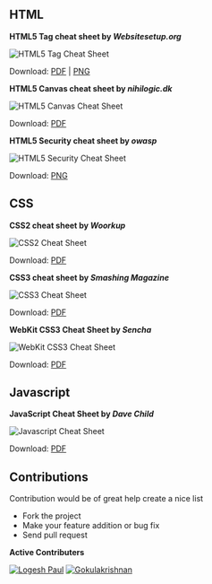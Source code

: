 HTML
----

**HTML5 Tag cheat sheet by _Websitesetup.org_**

![HTML5 Tag Cheat Sheet](https://raw.githubusercontent.com/logeshpaul/Frontend-Cheat-Sheets/master/images/html5-cheatsheet-preview.png "HTML5 Tag Cheat Sheet")

Download: [PDF](https://raw.githubusercontent.com/logeshpaul/Frontend-Cheat-Sheets/master/download/HTML5-cheat-sheet.pdf) | [PNG](https://raw.githubusercontent.com/logeshpaul/Frontend-Cheat-Sheets/master/images/html5-cheat-sheet.png)

**HTML5 Canvas cheat sheet by _nihilogic.dk_**

![HTML5 Canvas Cheat Sheet](https://raw.githubusercontent.com/logeshpaul/Frontend-Cheat-Sheets/master/images/html5-canvas-cheat-sheet=preview.png "HTML5 Canvas Cheat Sheet")

Download: [PDF](https://raw.githubusercontent.com/logeshpaul/Frontend-Cheat-Sheets/master/download/HTML5_Canvas_Cheat_Sheet.pdf)


**HTML5 Security cheat sheet by _owasp_**

![HTML5 Security Cheat Sheet](https://raw.githubusercontent.com/logeshpaul/Frontend-Cheat-Sheets/master/images/HTML5-Security-Cheat-Sheet-preview.png "HTML5 Security Cheat Sheet")

Download: [PNG](https://raw.githubusercontent.com/logeshpaul/Frontend-Cheat-Sheets/master/download/HTML5-Security-Cheat-Sheet.png)

CSS
----

**CSS2 cheat sheet by _Woorkup_**

![CSS2 Cheat Sheet](https://raw.githubusercontent.com/logeshpaul/Frontend-Cheat-Sheets/master/images/css2-cheatsheet-preview.png "CSS2 Cheat Sheet")

Download: [PDF](https://raw.githubusercontent.com/logeshpaul/Frontend-Cheat-Sheets/master/download/CSS2-Visual-Cheat-Sheet.pdf)

**CSS3 cheat sheet by _Smashing Magazine_**

![CSS3 Cheat Sheet](https://raw.githubusercontent.com/logeshpaul/Frontend-Cheat-Sheets/master/images/css3-cheatsheet-preview.png "CSS3 Cheat Sheet")

Download: [PDF](https://raw.githubusercontent.com/logeshpaul/Frontend-Cheat-Sheets/master/download/css3-cheat-sheet.pdf)

**WebKit CSS3 Cheat Sheet by _Sencha_**

![WebKit CSS3 Cheat Sheet](https://raw.githubusercontent.com/logeshpaul/Frontend-Cheat-Sheets/master/images/webkit-css3-cheat-sheet.png "WebKit CSS3 Cheat Sheet")

Download: [PDF](https://raw.githubusercontent.com/logeshpaul/Frontend-Cheat-Sheets/master/download/webkit-css3-cheat-sheet.pdf)



Javascript
----------

**JavaScript Cheat Sheet by _Dave Child_**

![Javascript Cheat Sheet](https://raw.githubusercontent.com/logeshpaul/Frontend-Cheat-Sheets/master/images/javascript-cheatsheet-preview.png "Javascript Cheat Sheet")

Download: [PDF](https://raw.githubusercontent.com/logeshpaul/Frontend-Cheat-Sheets/master/download/javascript-cheat-sheet.pdf)

Contributions
-------------

Contribution would be of great help create a nice list

* Fork the project
* Make your feature addition or bug fix
* Send pull request

**Active Contributers**

[![Logesh Paul](https://avatars3.githubusercontent.com/u/41541?v=3&s=72)](https://github.com/logeshpaul) [![Gokulakrishnan](https://avatars0.githubusercontent.com/u/2944237?v=3&s=72)](https://github.com/gokulkrishh)




